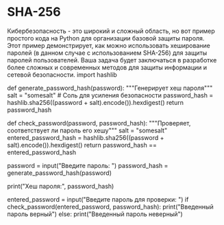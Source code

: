 # SHA-256
Кибербезопасность - это широкий и сложный область, но вот пример простого кода на Python для организации базовой защиты пароля.  
Этот пример демонстрирует, как можно использовать хеширование паролей (в данном случае с использованием SHA-256) для защиты паролей пользователей. Ваша задача будет заключаться в разработке более сложных и современных методов для защиты информации и сетевой безопасности.
import hashlib

def generate_password_hash(password):
    """Генерирует хеш пароля"""
    salt = "somesalt"   # Соль для усиления безопасности
    password_hash = hashlib.sha256((password + salt).encode()).hexdigest()
    return password_hash

def check_password(password, password_hash):
    """Проверяет, соответствует ли пароль его хешу"""
    salt = "somesalt"
    entered_password_hash = hashlib.sha256((password + salt).encode()).hexdigest()
    return password_hash == entered_password_hash

password = input("Введите пароль: ")
password_hash = generate_password_hash(password)

print("Хеш пароля:", password_hash)

entered_password = input("Введите пароль для проверки: ")
if check_password(entered_password, password_hash):
    print("Введенный пароль верный")
else:
    print("Введенный пароль неверный")
